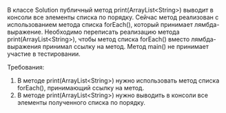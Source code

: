 
В классе Solution публичный метод print(ArrayList&lt;String&gt;) выводит в консоли все элементы списка по порядку.
Сейчас метод реализован с использованием метода списка forEach(), который принимает лямбда-выражение.
Необходимо переписать реализацию метода print(ArrayList&lt;String&gt;), чтобы метод списка forEach()
вместо лямбда-выражения принимал ссылку на метод.
Метод main() не принимает участие в тестировании.


Требования:
1.	В методе print(ArrayList&lt;String&gt;) нужно использовать метод списка forEach(), принимающий ссылку на метод.
2.	В методе print(ArrayList&lt;String&gt;) нужно выводить в консоли все элементы полученного списка по порядку.


